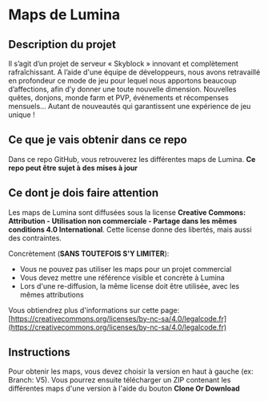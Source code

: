 # Maps de Lumina

## Description du projet
Il s’agit d’un projet de serveur « Skyblock » innovant et complètement rafraîchissant. 
A l’aide d'une  équipe de développeurs, nous avons retravaillé en profondeur ce mode de jeu pour lequel nous apportons beaucoup d’affections, afin d’y donner une toute nouvelle dimension. Nouvelles quêtes, donjons, monde farm et PVP, événements et récompenses mensuels… 
Autant de nouveautés qui garantissent une expérience de jeu unique !

## Ce que je vais obtenir dans ce repo
Dans ce repo GitHub, vous retrouverez les différentes maps de Lumina.
**Ce repo peut être sujet à des mises à jour**

## Ce dont je dois faire attention
Les maps de Lumina sont diffusées sous la license **Creative Commons: Attribution - Utilisation non commerciale - Partage dans les mêmes conditions 4.0 International**.
Cette license donne des libertés, mais aussi des contraintes.

Concrètement (**SANS TOUTEFOIS S'Y LIMITER**):

 - Vous ne pouvez pas utiliser les maps pour un projet commercial
 - Vous devez mettre une référence visible et concrète à Lumina
 - Lors d'une re-diffusion, la même license doit être utilisée, avec les mêmes attributions

Vous obtiendrez plus d'informations sur cette page: [https://creativecommons.org/licenses/by-nc-sa/4.0/legalcode.fr](https://creativecommons.org/licenses/by-nc-sa/4.0/legalcode.fr)

## Instructions

Pour obtenir les maps, vous devez choisir la version en haut à gauche (ex: Branch: V5).
Vous pourrez ensuite télécharger un ZIP contenant les différentes maps d'une version à l'aide du bouton **Clone Or Download**
